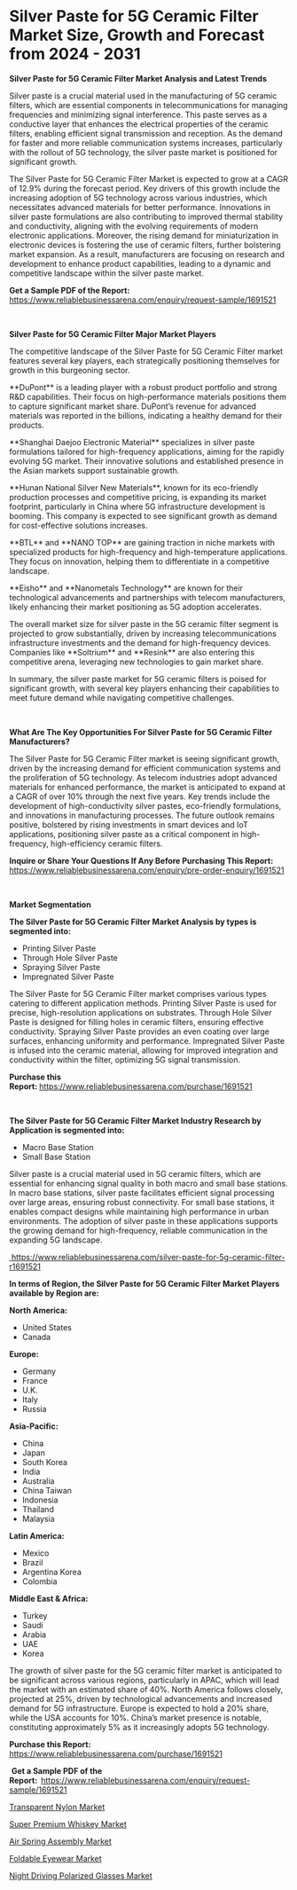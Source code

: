 <p><h1>Silver Paste for 5G Ceramic Filter Market Size, Growth and Forecast from 2024 - 2031</h1></p><p><strong>Silver Paste for 5G Ceramic Filter Market Analysis and Latest Trends</strong></p>
<p><p>Silver paste is a crucial material used in the manufacturing of 5G ceramic filters, which are essential components in telecommunications for managing frequencies and minimizing signal interference. This paste serves as a conductive layer that enhances the electrical properties of the ceramic filters, enabling efficient signal transmission and reception. As the demand for faster and more reliable communication systems increases, particularly with the rollout of 5G technology, the silver paste market is positioned for significant growth.</p><p>The Silver Paste for 5G Ceramic Filter Market is expected to grow at a CAGR of 12.9% during the forecast period. Key drivers of this growth include the increasing adoption of 5G technology across various industries, which necessitates advanced materials for better performance. Innovations in silver paste formulations are also contributing to improved thermal stability and conductivity, aligning with the evolving requirements of modern electronic applications. Moreover, the rising demand for miniaturization in electronic devices is fostering the use of ceramic filters, further bolstering market expansion. As a result, manufacturers are focusing on research and development to enhance product capabilities, leading to a dynamic and competitive landscape within the silver paste market.</p></p>
<p><strong>Get a Sample PDF of the Report:&nbsp;</strong> <a href="https://www.reliablebusinessarena.com/enquiry/request-sample/1691521?utm_campaign=1290&utm_medium=2&utm_source=Github&utm_content=ia&utm_term=18102024&utm_id=silver-paste-for-5g-ceramic-filter">https://www.reliablebusinessarena.com/enquiry/request-sample/1691521</a></p>
<p>&nbsp;</p>
<p><strong>Silver Paste for 5G Ceramic Filter Major Market Players</strong></p>
<p><p>The competitive landscape of the Silver Paste for 5G Ceramic Filter market features several key players, each strategically positioning themselves for growth in this burgeoning sector. </p><p>**DuPont** is a leading player with a robust product portfolio and strong R&D capabilities. Their focus on high-performance materials positions them to capture significant market share. DuPont’s revenue for advanced materials was reported in the billions, indicating a healthy demand for their products.</p><p>**Shanghai Daejoo Electronic Material** specializes in silver paste formulations tailored for high-frequency applications, aiming for the rapidly evolving 5G market. Their innovative solutions and established presence in the Asian markets support sustainable growth.</p><p>**Hunan National Silver New Materials**, known for its eco-friendly production processes and competitive pricing, is expanding its market footprint, particularly in China where 5G infrastructure development is booming. This company is expected to see significant growth as demand for cost-effective solutions increases.</p><p>**BTL** and **NANO TOP** are gaining traction in niche markets with specialized products for high-frequency and high-temperature applications. They focus on innovation, helping them to differentiate in a competitive landscape.</p><p>**Eisho** and **Nanometals Technology** are known for their technological advancements and partnerships with telecom manufacturers, likely enhancing their market positioning as 5G adoption accelerates.</p><p>The overall market size for silver paste in the 5G ceramic filter segment is projected to grow substantially, driven by increasing telecommunications infrastructure investments and the demand for high-frequency devices. Companies like **Soltrium** and **Resink** are also entering this competitive arena, leveraging new technologies to gain market share. </p><p>In summary, the silver paste market for 5G ceramic filters is poised for significant growth, with several key players enhancing their capabilities to meet future demand while navigating competitive challenges.</p></p>
<p>&nbsp;</p>
<p><strong>What Are The Key Opportunities For Silver Paste for 5G Ceramic Filter Manufacturers?</strong></p>
<p><p>The Silver Paste for 5G Ceramic Filter market is seeing significant growth, driven by the increasing demand for efficient communication systems and the proliferation of 5G technology. As telecom industries adopt advanced materials for enhanced performance, the market is anticipated to expand at a CAGR of over 10% through the next five years. Key trends include the development of high-conductivity silver pastes, eco-friendly formulations, and innovations in manufacturing processes. The future outlook remains positive, bolstered by rising investments in smart devices and IoT applications, positioning silver paste as a critical component in high-frequency, high-efficiency ceramic filters.</p></p>
<p><strong>Inquire or Share Your Questions If Any Before Purchasing This Report:</strong> <a href="https://www.reliablebusinessarena.com/enquiry/pre-order-enquiry/1691521?utm_campaign=1290&utm_medium=2&utm_source=Github&utm_content=ia&utm_term=18102024&utm_id=silver-paste-for-5g-ceramic-filter">https://www.reliablebusinessarena.com/enquiry/pre-order-enquiry/1691521</a></p>
<p>&nbsp;</p>
<p><strong>Market Segmentation</strong></p>
<p><strong>The Silver Paste for 5G Ceramic Filter Market Analysis by types is segmented into:</strong></p>
<p><ul><li>Printing Silver Paste</li><li>Through Hole Silver Paste</li><li>Spraying Silver Paste</li><li>Impregnated Silver Paste</li></ul></p>
<p><p>The Silver Paste for 5G Ceramic Filter market comprises various types catering to different application methods. Printing Silver Paste is used for precise, high-resolution applications on substrates. Through Hole Silver Paste is designed for filling holes in ceramic filters, ensuring effective conductivity. Spraying Silver Paste provides an even coating over large surfaces, enhancing uniformity and performance. Impregnated Silver Paste is infused into the ceramic material, allowing for improved integration and conductivity within the filter, optimizing 5G signal transmission.</p></p>
<p><strong>Purchase this Report:&nbsp;</strong><a href="https://www.reliablebusinessarena.com/purchase/1691521?utm_campaign=1290&utm_medium=2&utm_source=Github&utm_content=ia&utm_term=18102024&utm_id=silver-paste-for-5g-ceramic-filter">https://www.reliablebusinessarena.com/purchase/1691521</a></p>
<p>&nbsp;</p>
<p><strong>The Silver Paste for 5G Ceramic Filter Market Industry Research by Application is segmented into:</strong></p>
<p><ul><li>Macro Base Station</li><li>Small Base Station</li></ul></p>
<p><p>Silver paste is a crucial material used in 5G ceramic filters, which are essential for enhancing signal quality in both macro and small base stations. In macro base stations, silver paste facilitates efficient signal processing over large areas, ensuring robust connectivity. For small base stations, it enables compact designs while maintaining high performance in urban environments. The adoption of silver paste in these applications supports the growing demand for high-frequency, reliable communication in the expanding 5G landscape.</p></p>
<p><a href="https://www.reliablebusinessarena.com/silver-paste-for-5g-ceramic-filter-r1691521?utm_campaign=1290&utm_medium=2&utm_source=Github&utm_content=ia&utm_term=18102024&utm_id=silver-paste-for-5g-ceramic-filter">&nbsp;https://www.reliablebusinessarena.com/silver-paste-for-5g-ceramic-filter-r1691521</a></p>
<p><strong>In terms of Region, the Silver Paste for 5G Ceramic Filter Market Players available by Region are:</strong></p>
<p>
    <p> <strong> North America: </strong>
        <ul>
            <li>United States</li>
            <li>Canada</li>
        </ul>
        </p> 
    <p> <strong> Europe: </strong>
        <ul>
            <li>Germany</li>
            <li>France</li>
            <li>U.K.</li>
            <li>Italy</li>
            <li>Russia</li>
        </ul>
        </p> 
    <p> <strong> Asia-Pacific: </strong>
        <ul>
            <li>China</li>
            <li>Japan</li>
            <li>South Korea</li>
            <li>India</li>
            <li>Australia</li>
            <li>China Taiwan</li>
            <li>Indonesia</li>
            <li>Thailand</li>
            <li>Malaysia</li>
        </ul>
        </p> 
    <p> <strong> Latin America: </strong>
        <ul>
            <li>Mexico</li>
            <li>Brazil</li>
            <li>Argentina Korea</li>
            <li>Colombia</li>
        </ul>
        </p> 
    <p> <strong> Middle East & Africa: </strong>
        <ul>
            <li>Turkey</li>
            <li>Saudi</li>
            <li>Arabia</li>
            <li>UAE</li>
            <li>Korea</li>
        </ul>
    </p>
    </p>
<p><p>The growth of silver paste for the 5G ceramic filter market is anticipated to be significant across various regions, particularly in APAC, which will lead the market with an estimated share of 40%. North America follows closely, projected at 25%, driven by technological advancements and increased demand for 5G infrastructure. Europe is expected to hold a 20% share, while the USA accounts for 10%. China’s market presence is notable, constituting approximately 5% as it increasingly adopts 5G technology.</p></p>
<p><strong>Purchase this Report: </strong><a href="https://www.reliablebusinessarena.com/purchase/1691521?utm_campaign=1290&utm_medium=2&utm_source=Github&utm_content=ia&utm_term=18102024&utm_id=silver-paste-for-5g-ceramic-filter">https://www.reliablebusinessarena.com/purchase/1691521</a></p>
<p>&nbsp;<strong>Get a Sample PDF of the Report:&nbsp;&nbsp;</strong><a href="https://www.reliablebusinessarena.com/enquiry/request-sample/1691521?utm_campaign=1290&utm_medium=2&utm_source=Github&utm_content=ia&utm_term=18102024&utm_id=silver-paste-for-5g-ceramic-filter">https://www.reliablebusinessarena.com/enquiry/request-sample/1691521</a></p>
<p><strong></strong></p>
<p><p><a href="https://github.com/GroverBarry/Market-Research-Report-List-7/blob/main/transparent-nylon-market.md?utm_campaign=1290&utm_medium=2&utm_source=Github&utm_content=ia&utm_term=18102024&utm_id=silver-paste-for-5g-ceramic-filter">Transparent Nylon Market</a></p><p><a href="https://www.linkedin.com/pulse/exploring-super-premium-whiskey-market-strategic-insights-v91of?utm_campaign=1290&utm_medium=2&utm_source=Github&utm_content=ia&utm_term=18102024&utm_id=silver-paste-for-5g-ceramic-filter">Super Premium Whiskey Market</a></p><p><a href="https://www.linkedin.com/pulse/air-spring-assembly-market-opportunities-emerging-global-trends-3atyf?utm_campaign=1290&utm_medium=2&utm_source=Github&utm_content=ia&utm_term=18102024&utm_id=silver-paste-for-5g-ceramic-filter">Air Spring Assembly Market</a></p><p><a href="https://www.linkedin.com/pulse/foldable-eyewear-market-analysis-product-segmentation-regional-bzcrf?utm_campaign=1290&utm_medium=2&utm_source=Github&utm_content=ia&utm_term=18102024&utm_id=silver-paste-for-5g-ceramic-filter">Foldable Eyewear Market</a></p><p><a href="https://www.linkedin.com/pulse/exploring-night-driving-polarized-glasses-market-strategic-icf2f?utm_campaign=1290&utm_medium=2&utm_source=Github&utm_content=ia&utm_term=18102024&utm_id=silver-paste-for-5g-ceramic-filter">Night Driving Polarized Glasses Market</a></p></p>